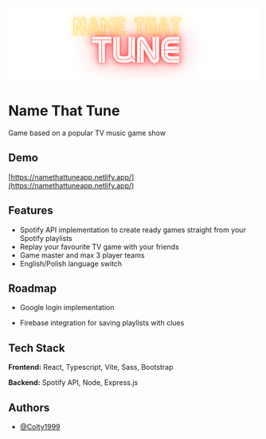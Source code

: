 <p align='center'>
<img src="./client/public/gameLogo.png" alt="game logo">
</p>

# Name That Tune

Game based on a popular TV music game show


## Demo
[https://namethattuneapp.netlify.app/](https://namethattuneapp.netlify.app/)


## Features

- Spotify API implementation to create ready games straight from your Spotify playlists
- Replay your favourite TV game with your friends
- Game master and max 3 player teams
- English/Polish  language switch

## Roadmap

- Google login implementation

- Firebase integration for saving playlists with clues



## Tech Stack

**Frontend:** React, Typescript, Vite, Sass, Bootstrap

**Backend:** Spotify API, Node, Express.js



## Authors

- [@Colty1999](https://github.com/Colty1999)
